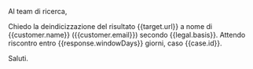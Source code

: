 Al team di ricerca,

Chiedo la deindicizzazione del risultato {{target.url}} a nome di {{customer.name}} ({{customer.email}}) secondo {{legal.basis}}.
Attendo riscontro entro {{response.windowDays}} giorni, caso {{case.id}}.

Saluti.
